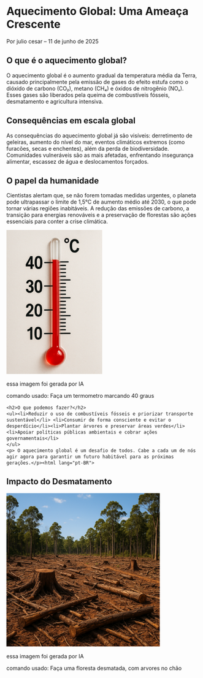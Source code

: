 <!DOCTYPE html>
<html lang="pt-BR">
<head>
    <meta charset="UTF-8">
    <meta name="viewport" content="width=device-width, initial-scale=1.0">
    
</head>
<body>
<head>
    <h1>Aquecimento Global: Uma Ameaça Crescente</h1>
    <p>Por julio cesar – 11 de junho de 2025</p>
</header>
<article>
    <h2>O que é o aquecimento global?</h2>
    <p>O aquecimento global é o aumento gradual da temperatura média da Terra, causado principalmente pela emissão de gases do efeito estufa como o dióxido de carbono (CO₂), metano (CH₄) e óxidos de nitrogênio (NOₓ). Esses gases são liberados pela queima de combustíveis fósseis, desmatamento e agricultura intensiva.
    </p><h2>Consequências em escala global</h2>
    <p> As consequências do aquecimento global já são visíveis: derretimento de geleiras, aumento do nível do mar, eventos climáticos extremos (como furacões, secas e enchentes), além da perda de biodiversidade. Comunidades vulneráveis são as mais afetadas, enfrentando insegurança alimentar, escassez de água e deslocamentos forçados.
    </p>
   <h2>O papel da humanidade</h2>
    <p> Cientistas alertam que, se não forem tomadas medidas urgentes, o planeta pode ultrapassar o limite de 1,5°C de aumento médio até 2030, o que pode tornar várias regiões inabitáveis. A redução das emissões de carbono, a transição para energias renováveis e a preservação de florestas são ações essenciais para conter a crise climática.
    </p>  <img src="https://github.com/juliop556/projeto-agrinho-2025-/blob/main/ChatGPT%20Image%2017%20de%20jun.%20de%202025%2C%2011_03_48.png" alt=Imagem termometro" width="250" /><p>essa imagem foi gerada por IA</p><p>comando usado: Faça um termometro marcando 40 graus</p>

    <h2>O que podemos fazer?</h2>
    <ul><li>Reduzir o uso de combustíveis fósseis e priorizar transporte sustentável</li> <li>Consumir de forma consciente e evitar o desperdício</li><li>Plantar árvores e preservar áreas verdes</li><li>Apoiar políticas públicas ambientais e cobrar ações governamentais</li>
    </ul>
    <p> O aquecimento global é um desafio de todos. Cabe a cada um de nós agir agora para garantir um futuro habitável para as próximas gerações.</p><html lang="pt-BR">
<head>
  <meta charset="UTF-8">
</head>
<body>
  <h1>Impacto do Desmatamento</h1>
  <img src="https://github.com/juliop556/projeto-agrinho-2025-/blob/main/ChatGPT%20Image%2017%20de%20jun.%20de%202025%2C%2008_49_10.png" alt=Imagem de floresta sendo desmatada" width="400" />
</body><p>essa imagem foi gerada por IA</p><p>comando usado: Faça uma floresta desmatada, com arvores no chão</p>

</article>
</body>
</html>
